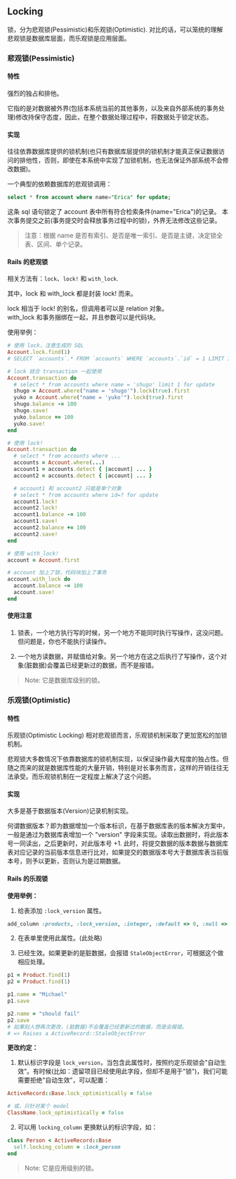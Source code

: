 ## Locking

锁，分为悲观锁(Pessimistic)和乐观锁(Optimistic).
对比的话，可以笼统的理解悲观锁是数据库层面，而乐观锁是应用层面。

### 悲观锁(Pessimistic)

#### 特性

强烈的独占和排他。

它指的是对数据被外界(包括本系统当前的其他事务，以及来自外部系统的事务处理)修改持保守态度，因此，在整个数据处理过程中，将数据处于锁定状态。

#### 实现

往往依靠数据库提供的锁机制(也只有数据库层提供的锁机制才能真正保证数据访问的排他性，否则，即使在本系统中实现了加锁机制，也无法保证外部系统不会修改数据)。

一个典型的依赖数据库的悲观锁调用：

```sql
select * from account where name="Erica" for update;
```

这条 sql 语句锁定了 account 表中所有符合检索条件(name="Erica")的记录。 本次事务提交之前(事务提交时会释放事务过程中的锁)，外界无法修改这些记录。

> 注意：根据 name 是否有索引、是否是唯一索引、是否是主键，决定锁全表、区间、单个记录。

#### Rails 的悲观锁

相关方法有：`lock`、`lock!` 和 `with_lock`.

其中，lock 和 with_lock 都是封装 lock! 而来。

lock 相当于 lock! 的别名，但调用者可以是 relation 对象。
<br>
with_lock 和事务捆绑在一起，并且参数可以是代码块。

使用举例：

```ruby
# 使用 lock，注意生成的 SQL
Account.lock.find(1)
# SELECT `accounts`.* FROM `accounts` WHERE `accounts`.`id` = 1 LIMIT 1 FOR UPDATE

# lock 结合 transaction 一起使用
Account.transaction do
  # select * from accounts where name = 'shugo' limit 1 for update
  shugo = Account.where("name = 'shugo'").lock(true).first
  yuko = Account.where("name = 'yuko'").lock(true).first
  shugo.balance -= 100
  shugo.save!
  yuko.balance += 100
  yuko.save!
end

# 使用 lock!
Account.transaction do
  # select * from accounts where ...
  accounts = Account.where(...)
  account1 = accounts.detect { |account| ... }
  account2 = accounts.detect { |account| ... }

  # account1 和 account2 只能是单个对象
  # select * from accounts where id=? for update
  account1.lock!
  account2.lock!
  account1.balance -= 100
  account1.save!
  account2.balance += 100
  account2.save!
end

# 使用 with_lock!
account = Account.first

# account 加上了锁，代码块加上了事务
account.with_lock do
  account.balance -= 100
  account.save!
end
```

#### 使用注意

1) 锁表，一个地方执行写的时候，另一个地方不能同时执行写操作，这没问题。但问题是，你也不能执行读操作。

2) 一个地方读数据，并赋值给对象。另一个地方在这之后执行了写操作，这个对象(脏数据)会覆盖已经更新过的数据，而不是报错。

> Note: 它是数据库级别的锁。

### 乐观锁(Optimistic)

#### 特性

乐观锁(Optimistic Locking) 相对悲观锁而言，乐观锁机制采取了更加宽松的加锁机制。

悲观锁大多数情况下依靠数据库的锁机制实现，以保证操作最大程度的独占性。但随之而来的就是数据库性能的大量开销，特别是对长事务而言，这样的开销往往无法承受。而乐观锁机制在一定程度上解决了这个问题。

#### 实现

大多是基于数据版本(Version)记录机制实现。

何谓数据版本？即为数据增加一个版本标识，在基于数据库表的版本解决方案中，一般是通过为数据库表增加一个 "version" 字段来实现。读取出数据时，将此版本号一同读出，之后更新时，对此版本号 +1. 此时，将提交数据的版本数据与数据库表对应记录的当前版本信息进行比对，如果提交的数据版本号大于数据库表当前版本号，则予以更新，否则认为是过期数据。

#### Rails 的乐观锁

**使用举例：**

1) 给表添加 `:lock_version` 属性。

```ruby
add_column :products, :lock_version, :integer, :default => 0, :null => false
```

2) 在表单里使用此属性。(此处略)

3) 已经生效。如果更新的是脏数据，会报错 `StaleObjectError`，可根据这个做相应处理。

```ruby
p1 = Product.find(1)
p2 = Product.find(1)

p1.name = "Michael"
p1.save

p2.name = "should fail"
p2.save
# 如果别人想再次更改，(脏数据)不会覆盖已经更新过的数据，而是会报错。
# => Raises a ActiveRecord::StaleObjectError
```

**更改约定：**

1) 默认标识字段是 `lock_version`，当包含此属性时，按照约定乐观锁会"自动生效"。有时候(比如：遗留项目已经使用此字段，但却不是用于"锁")，我们可能需要拒绝"自动生效"，可以配置：

```ruby
ActiveRecord::Base.lock_optimistically = false

# 或，只针对某个 model
ClassName.lock_optimistically = false
```

2) 可以用 `locking_column` 更换默认的标识字段，如：

```ruby
class Person < ActiveRecord::Base
  self.locking_column = :lock_person
end
```

> Note: 它是应用级别的锁。
